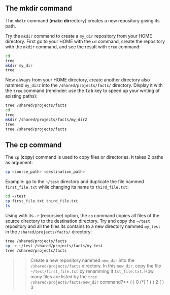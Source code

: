 ## The mkdir command

The `mkdir` command (**m**a**k**e **dir**rectory) creates a new repository giving its path.

Try the `mkdir` command to create a `my_dir` repository from your HOME directory. 
First go to your HOME with the `cd` command, create the repository with the `mkdir` command, and see the result with `tree` command:

```bash
cd
tree
mkdir my_dir
tree
```
Now always from your HOME directory, create another directory also nammed `my_dir2` into the `/shared/projects/facts/` directory. 
Display it with the `tree` command (reminder: use the <kbd>tab</kbd> key to speed up your writing of existing paths):

```bash
tree /shared/projects/facts
cd
tree 
mkdir /shared/projects/facts/my_dir2
tree
tree /shared/projects/facts
```
## The cp command

The `cp` (**c**o**p**y) command is used to copy files or directories. 
It takes 2 paths as argument:

```bash
cp <source_path> <destination_path>
```
Example: go to the `~/test` directory and duplicate the file nammed `first_file.txt` while changing its name to `third_file.txt`:

```bash
cd ~/test
cp first_file.txt third_file.txt
ls 
```
Using with its `-r` (**r**ecursive) option, the `cp` command copies all files of the source directory to the destination directory.
Try and copy the `~/test` repository and all the files its contains to a new directory nammed `my_test` in the `/shared/projects/facts/` directory:

```bash
tree /shared/projects/facts
cp -r ~/test /shared/projects/facts/my_test
tree /shared/projects/facts
```
>>Create a new repository nammed `new_dir` into the `/shared/projects/facts` directory. In this `new_dir`, copy the file `~/test/first_file.txt` by renamming it `1st_file.txt`. How many files are listed by the `tree /shared/projects/facts/new_dir` command?<<
( ) 0
(*) 1
( ) 2
( ) 3


